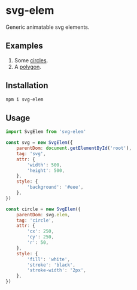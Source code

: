 # svg-elem

Generic animatable svg elements.

## Examples

1. Some [circles](https://pitchdropobserver.github.io/svg-elem/circles.html).
2. A [polygon](https://pitchdropobserver.github.io/svg-elem/polygon.html).

## Installation

```bash
npm i svg-elem
```

## Usage

```js
import SvgElem from 'svg-elem'

const svg = new SvgElem({
    parentDom: document.getElementById('root'),
    tag: 'svg',
    attr: {
        'width': 500,
        'height': 500,
    },
    style: {
        'background': '#eee',
    },
})

const circle = new SvgElem({
    parentDom: svg.elem,
    tag: 'circle',
    attr: {
        'cx': 250,
        'cy': 250,
        'r': 50,
    },
    style: {
        'fill': 'white',
        'stroke': 'black',
        'stroke-width': '2px',
    },
})
```





